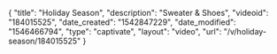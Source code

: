 {
    "title": "Holiday Season",
    "description": "Sweater & Shoes",
    "videoid": "184015525",
    "date_created": "1542847229",
    "date_modified": "1546466794",
    "type": "captivate",
    "layout": "video",
    "url": "\/v\/holiday-season\/184015525"
}